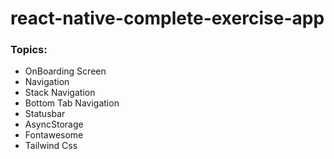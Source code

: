 # react-native-complete-exercise-app

### Topics:

- OnBoarding Screen
- Navigation
- Stack Navigation
- Bottom Tab Navigation
- Statusbar
- AsyncStorage
- Fontawesome
- Tailwind Css
